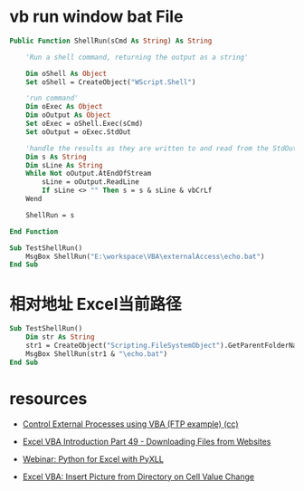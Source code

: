 # vb run window bat File 
```vb
Public Function ShellRun(sCmd As String) As String

    'Run a shell command, returning the output as a string'

    Dim oShell As Object
    Set oShell = CreateObject("WScript.Shell")

    'run command'
    Dim oExec As Object
    Dim oOutput As Object
    Set oExec = oShell.Exec(sCmd)
    Set oOutput = oExec.StdOut

    'handle the results as they are written to and read from the StdOut object'
    Dim s As String
    Dim sLine As String
    While Not oOutput.AtEndOfStream
        sLine = oOutput.ReadLine
        If sLine <> "" Then s = s & sLine & vbCrLf
    Wend

    ShellRun = s

End Function

Sub TestShellRun()
    MsgBox ShellRun("E:\workspace\VBA\externalAccess\echo.bat")
End Sub
```

# 相对地址 Excel当前路径 
```vb
Sub TestShellRun()
    Dim str As String
    str1 = CreateObject("Scripting.FileSystemObject").GetParentFolderName(ThisWorkbook.FullName)
    MsgBox ShellRun(str1 & "\echo.bat")
End Sub
```

# resources 
- [Control External Processes using VBA (FTP example) (cc)](https://www.youtube.com/watch?v=fMWWcoXnzHc)
- [Excel VBA Introduction Part 49 - Downloading Files from Websites](https://www.youtube.com/watch?v=JPezrWwvsJM)
- [Webinar: Python for Excel with PyXLL](https://www.youtube.com/watch?v=0RzTsvBIhaE)

- [Excel VBA: Insert Picture from Directory on Cell Value Change](https://www.youtube.com/watch?v=VUl3l9wB51M)